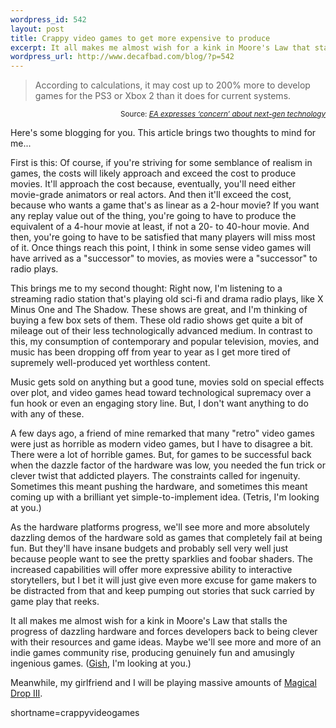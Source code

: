 ```yaml
--- 
wordpress_id: 542
layout: post
title: Crappy video games to get more expensive to produce
excerpt: It all makes me almost wish for a kink in Moore's Law that stalls the progress of dazzling hardware and forces developers back to being clever with their resources and game ideas.
wordpress_url: http://www.decafbad.com/blog/?p=542
---
```

<blockquote>
According to calculations, it may cost up to 200% more to develop games for the PS3 or Xbox 2 than it does for current systems.
</blockquote>
<div align="right"><small>Source: <cite><a href="http://www.joystiq.com/entry/5561357479278881/">EA expresses &#8216;concern&#8217; about next-gen technology</a></cite></small></div>

Here's some blogging for you.  This article brings two thoughts to mind for me...

First is this:  Of course, if you're striving for some semblance of realism in games, the costs will likely approach and exceed the cost to produce movies.  It'll approach the cost because, eventually, you'll need either movie-grade animators or real actors.  And then it'll exceed the cost, because who wants a game that's as linear as a 2-hour movie?  If you want any replay value out of the thing, you're going to have to produce the equivalent of a 4-hour movie at least, if not a 20- to 40-hour movie.  And then, you're going to have to be satisfied that many players will miss most of it.  Once things reach this point, I think in some sense video games will have arrived as a "successor" to movies, as movies were a "successor" to radio plays.

This brings me to my second thought:  Right now, I'm listening to a streaming radio station that's playing old sci-fi and drama radio plays, like X Minus One and The Shadow.  These shows are great, and I'm thinking of buying a few box sets of them.  These old radio shows get quite a bit of mileage out of their less technologically advanced medium.  In contrast to this, my consumption of contemporary and popular television, movies, and music has been dropping off from year to year as I get more tired of supremely well-produced yet worthless content.

Music gets sold on anything but a good tune, movies sold on special effects over plot, and video games head toward technological supremacy over a fun hook or even an engaging story line.  But, I don't want anything to do with any of these.

A few days ago, a friend of mine remarked that many "retro" video games were just as horrible as modern video games, but I have to disagree a bit.  There were a lot of horrible games.  But, for games to be successful back when the dazzle factor of the hardware was low, you needed the fun trick or clever twist that addicted players.  The constraints called for ingenuity.  Sometimes this meant pushing the hardware, and sometimes this meant coming up with a brilliant yet simple-to-implement idea.  (Tetris, I'm looking at you.)

As the hardware platforms progress, we'll see more and more absolutely dazzling demos of the hardware sold as games that completely fail at being fun.  But they'll have insane budgets and probably sell very well just because people want to see the pretty sparklies and foobar shaders.  The increased capabilities will offer more expressive ability to interactive storytellers, but I bet it will just give even more excuse for game makers to be distracted from that and keep pumping out stories that suck carried by game play that reeks.

It all makes me almost wish for a kink in Moore's Law that stalls the progress of dazzling hardware and forces developers back to being clever with their resources and game ideas.  Maybe we'll see more and more of an indie games community rise, producing genuinely fun and amusingly ingenious games.  (<a href="http://www.chroniclogic.com/gish/">Gish</a>, I'm looking at you.)

Meanwhile, my girlfriend and I will be playing massive amounts of <a href="http://www.neo-geo.com/reviews/neo-reviews/md3/md3.html">Magical Drop III</a>.
<!--more-->
shortname=crappyvideogames
